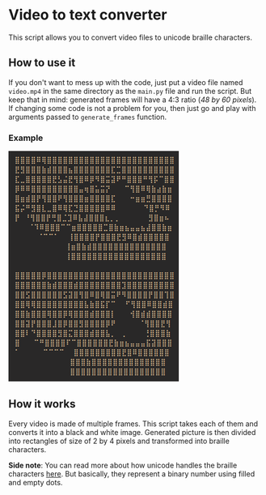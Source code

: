 # Video to text converter

This script allows you to convert video files to unicode braille characters.

## How to use it

If you don't want to mess up with the code, just put a video file named `video.mp4` in the same directory as the `main.py` file and run the script. But keep that in mind: generated frames will have a 4:3 ratio (_48 by 60 pixels_).\
If changing some code is not a problem for you, then just go and play with arguments passed to `generate_frames` function.

### Example

![example](../screenshots/video-to-text.png)

## How it works

Every video is made of multiple frames. This script takes each of them and converts it into a black and white image. Generated picture is then divided into rectangles of size of 2 by 4 pixels and transformed into braille characters.

**Side note**: You can read more about how unicode handles the braille characters [here](https://en.wikipedia.org/wiki/Braille_Patterns). But basically, they represent a binary number using filled and empty dots.
